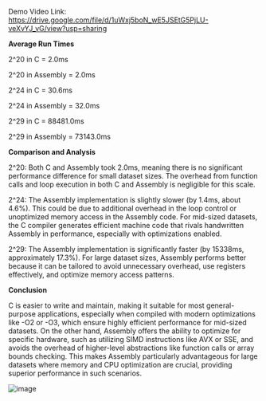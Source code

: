 Demo Video Link: https://drive.google.com/file/d/1uWxj5boN_wE5JSEtG5PjLU-veXvYJ_vG/view?usp=sharing

**Average Run Times**

2^20 in C = 2.0ms

2^20 in Assembly = 2.0ms

2^24 in C = 30.6ms

2^24 in Assembly = 32.0ms

2^29 in C = 88481.0ms

2^29 in Assembly = 73143.0ms

**Comparison and Analysis**

2^20: Both C and Assembly took 2.0ms, meaning there is no significant performance difference for small dataset sizes. The overhead from function calls and loop execution in both C and Assembly is negligible for this scale.

2^24: The Assembly implementation is slightly slower (by 1.4ms, about 4.6%). This could be due to additional overhead in the loop control or unoptimized memory access in the Assembly code. For mid-sized datasets, the C compiler generates efficient machine code that rivals handwritten Assembly in performance, especially with optimizations enabled.

2^29: The Assembly implementation is significantly faster (by 15338ms, approximately 17.3%). For large dataset sizes, Assembly performs better because it can be tailored to avoid unnecessary overhead, use registers effectively, and optimize memory access patterns.

**Conclusion**

C is easier to write and maintain, making it suitable for most general-purpose applications, especially when compiled with modern optimizations like -O2 or -O3, which ensure highly efficient performance for mid-sized datasets. On the other hand, Assembly offers the ability to optimize for specific hardware, such as utilizing SIMD instructions like AVX or SSE, and avoids the overhead of higher-level abstractions like function calls or array bounds checking. This makes Assembly particularly advantageous for large datasets where memory and CPU optimization are crucial, providing superior performance in such scenarios.

![image](https://github.com/user-attachments/assets/68283537-d5dd-4fcd-9c42-9db91917d4f9)


